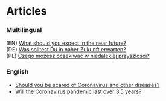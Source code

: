# Articles
### Multilingual
(EN) [What should you expect in the near future?](./near-future.md#what-should-you-expect-in-the-near-future)  
(DE) [Was solltest Du in naher Zukunft erwarten?](./near-future-de.md#was-solltest-du-in-naher-zukunft-erwarten)  
(PL) [Czego możesz oczekiwać w niedalekiej przyszłości?](./near-future-pl.md#czego-możesz-oczekiwać-w-niedalekiej-przyszłości)  

### English
* [Should you be scared of Coronavirus and other diseases?](./scary-diseases.md#should-you-be-scared-of-coronavirus-and-other-diseases)  
* [Will the Coronavirus pandemic last over 3.5 years?](./pandemic-2020.md#will-the-coronavirus-disease-pandemic-last-over-35-years)  
